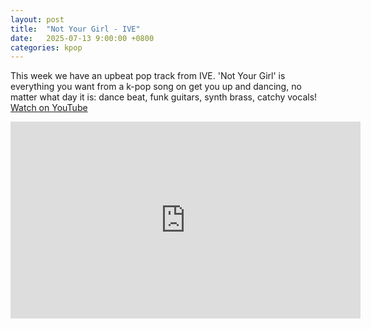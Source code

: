 ```yaml
---
layout: post
title:  "Not Your Girl - IVE"
date:   2025-07-13 9:00:00 +0800
categories: kpop
---
```

This week we have an upbeat pop track from IVE. 'Not Your Girl' is everything you want from a k-pop song on get you up and dancing, no matter what day it is: dance beat, funk guitars, synth brass, catchy vocals! <a href="https://www.youtube.com/watch?v=Jt7lcS77pto">Watch on YouTube</a>

<iframe width="560" height="315" src="https://www.youtube.com/embed/Jt7lcS77pto" title="YouTube video player" frameborder="0" allowfullscreen></iframe>
